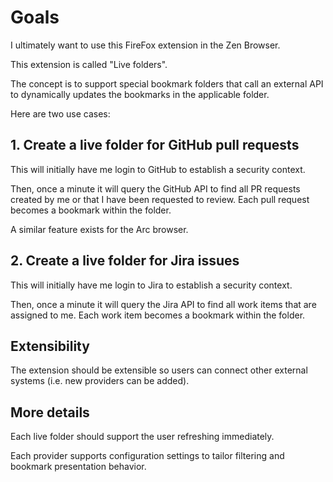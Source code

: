 # Goals

I ultimately want to use this FireFox extension in the Zen Browser.

This extension is called "Live folders".

The concept is to support special bookmark folders that call an external API to dynamically updates the bookmarks in the applicable folder.

Here are two use cases:

## 1. Create a live folder for GitHub pull requests

This will initially have me login to GitHub to establish a security context.

Then, once a minute it will query the GitHub API to find all PR requests created by me or that I have been requested to review. Each pull request becomes a bookmark within the folder.

A similar feature exists for the Arc browser.

## 2. Create a live folder for Jira issues

This will initially have me login to Jira to establish a security context.

Then, once a minute it will query the Jira API to find all work items that are assigned to me. Each work item becomes a bookmark within the folder.

## Extensibility

The extension should be extensible so users can connect other external systems (i.e. new providers can be added).

## More details

Each live folder should support the user refreshing immediately.

Each provider supports configuration settings to tailor filtering and bookmark presentation behavior.
